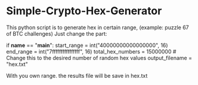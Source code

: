 # Simple-Crypto-Hex-Generator
This python script is to generate hex in certain range, (example: puzzle 67 of BTC challenges) 
Just change the part:

if __name__ == "__main__":
    start_range = int("40000000000000000", 16)
    end_range = int("7ffffffffffffffff", 16)
    total_hex_numbers = 15000000  # Change this to the desired number of random hex values
    output_filename = "hex.txt"

With you own range. the results file will be save in hex.txt
